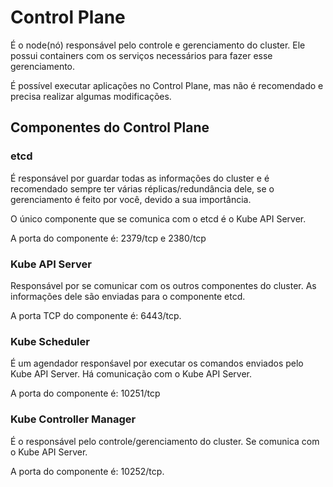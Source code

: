 # Control Plane

É o node(nó) responsável pelo controle e gerenciamento do cluster. Ele possui containers com os serviços necessários para fazer esse gerenciamento.

É possível executar aplicações no Control Plane, mas não é recomendado e precisa realizar algumas modificações.

## Componentes do Control Plane

### etcd

É responsável por guardar todas as informações do cluster e é recomendado sempre ter várias réplicas/redundância dele, se o gerenciamento é feito por você, devido a sua importância.

O único componente que se comunica com o etcd é o Kube API Server.

A porta do componente é: 2379/tcp e 2380/tcp

### Kube API Server

Responsável por se comunicar com os outros componentes do cluster. As informações dele são enviadas para o componente etcd.

A porta TCP do componente é: 6443/tcp.

### Kube Scheduler

É um agendador responśavel por executar os comandos enviados pelo Kube API Server. Há comunicação com o Kube API Server.

A porta do componente é: 10251/tcp

### Kube Controller Manager

É o responsável pelo controle/gerenciamento do cluster. Se comunica com o Kube API Server.

A porta do componente é: 10252/tcp.
